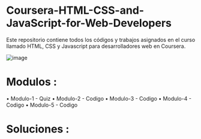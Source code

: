 # Coursera-HTML-CSS-and-JavaScript-for-Web-Developers
Este repositorio contiene todos los códigos y trabajos asignados en el curso llamado HTML, CSS y Javascript para desarrolladores web en Coursera.

![image](https://github.com/SebasPreciado10/Coursera-HTML-CSS-and-JavaScript-for-Web-Developers/assets/144469767/e8cdbcb3-488b-448f-b3bb-a3d883d7fcf3)

# Modulos :

• Modulo-1 - Quiz
• Modulo-2 - Codigo
• Modulo-3 - Codigo
• Modulo-4 - Codigo
• Modulo-5 - Codigo

# Soluciones :

